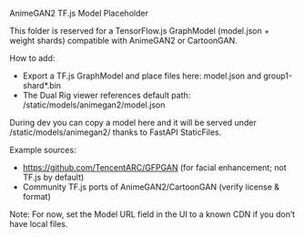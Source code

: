 AnimeGAN2 TF.js Model Placeholder

This folder is reserved for a TensorFlow.js GraphModel (model.json + weight shards) compatible with AnimeGAN2 or CartoonGAN.

How to add:
- Export a TF.js GraphModel and place files here: model.json and group1-shard*.bin
- The Dual Rig viewer references default path: /static/models/animegan2/model.json

During dev you can copy a model here and it will be served under /static/models/animegan2/ thanks to FastAPI StaticFiles.

Example sources:
- https://github.com/TencentARC/GFPGAN (for facial enhancement; not TF.js by default)
- Community TF.js ports of AnimeGAN2/CartoonGAN (verify license & format)

Note: For now, set the Model URL field in the UI to a known CDN if you don’t have local files.
